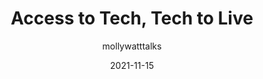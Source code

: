 ---
author: mollywatttalks
date: 2021-11-15
publisher: btconf
tags:
  - videos
  - accessibility
  - meta
target_url: https://www.youtube.com/watch?v=o1sDnFZkfQA
title: Access to Tech, Tech to Live
---